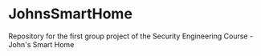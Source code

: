 # JohnsSmartHome
Repository for the first group project of the Security Engineering Course - John's Smart Home
